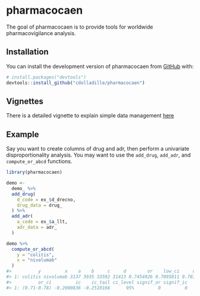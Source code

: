 
# pharmacocaen

<!-- badges: start -->
<!-- badges: end -->

The goal of pharmacocaen is to provide tools for worldwide
pharmacovigilance analysis.

## Installation

You can install the development version of pharmacocaen from
[GitHub](https://github.com/) with:

``` r
# install.packages("devtools")
devtools::install_github("cdolladille/pharmacocaen")
```

## Vignettes

There is a detailed vignette to explain simple data management
[here](https://github.com/cdolladille/pharmacocaen/tree/master/vignettes/)

## Example

Say you want to create columns of drug and adr, then perform a
univariate disproportionality analysis. You may want to use the
`add_drug`, `add_adr`, and `compute_or_abcd` functions.

``` r
library(pharmacocaen)

demo <-
  demo_ %>%
  add_drug(
    d_code = ex_$d_drecno,
    drug_data = drug_
  ) %>%
  add_adr(
    a_code = ex_$a_llt,
    adr_data = adr_
  )

demo %>%
  compute_or_abcd(
    y = "colitis",
    x = "nivolumab"
  )
#>          y         x    a    b     c     d        or    low_ci     up_ci  orl
#> 1: colitis nivolumab 3137 3935 33592 31413 0.7454926 0.7095811 0.7832216 0.75
#>          or_ci         ic    ic_tail ci_level signif_or signif_ic
#> 1: (0.71-0.78) -0.2000836 -0.2510166      95%         0         0
```

<!-- Footnote for myself

You'll still need to render `README.Rmd` regularly, to keep `README.md` up-to-date. `devtools::build_readme()` is handy for this. You could also use GitHub Actions to re-render `README.Rmd` every time you push. An example workflow can be found here: <https://github.com/r-lib/actions/tree/v1/examples>. -->
